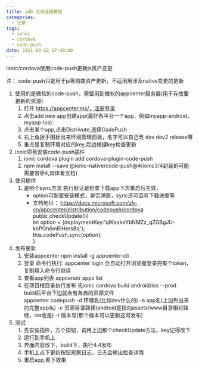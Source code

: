 ```yaml
---
title: adb 无线连接教程
categories:
  - 记录
tags:
  - ionic
  - cordova
  - code-push
date: 2021-09-22 17:40:00
---
```

ionic/cordova使用code-push更新js资产变更
<!--more-->
注： code-push只是用于js等前端资产更新，不适用用涉及native变更的更新
1. 使用的是微软的code-push，需要用到微软的appcenter服务器(用于存放要更新的资源)
   1. 打开 https://appcenter.ms/，注册登录
   2. 点击add new app创建app(最好各平台一个app，例如myapp-android，myapp-ios)
   3. 点击某个app,点击Distrivute,选择CodePush
   4. 右上角扳手图标出来环境管理面板，名字可以自己改 dev dev2 release等
   5. 重点是复制环境对应的key,后边根据key检查更新
2. ionic项目安装code-push插件
   1. ionic cordova plugin add cordova-plugin-code-push
   2. npm install --save @ionic-native/code-push@4(ionic3/4封装的可能需要带@4,具体看文档)
3. 使用插件
   1. 是哟个sync方法 执行默认是检查下载app下次重启后生效，
      * option可配置安装模式，是否弹窗，sync还可监听下载进度等
      * 文档地址： https://docs.microsoft.com/zh-cn/appcenter/distribution/codepush/cordova  
         public checkUpdate(){  
            let option = {deploymentKey:'qIKeakxYbNMZz_qZGBgJU-knPGh6mBiHers8q'};    
            this.codePush.sync(option);  
         }
4. 发布更新  
   1. 安装appcenter
      npm install -g appcenter-cli
   2. 登录
      命令行执行: appcenter login
      会自动打开浏览器登录完有个token，复制填入命令行继续
   3. 查看app列表
      appcenetr apps list
   4. 在项目根目录执行发布
      先ionic cordova build android/ios --prod   
      build后平台下边就会有各自的资源文件  
      appcenter codepush -d 环境名(比如dev什么的) -a app名(上边列出来的完整app名) -c 资源目录路径(android是指向assets/www目录相对路经，ios也是) -t 版本号(那个版本可以更新这可发布)
5. 测试
   1. 先安装插件，方个按钮，调用上边那个checkUpdate方法，key记得改下
   2. 运行到手机上
   3. 界面内容改下，build下，执行4.4发布
   4. 手机上点下更新按钮观察日志，日志会输出检查详情
   5. 重启app,看下效果
